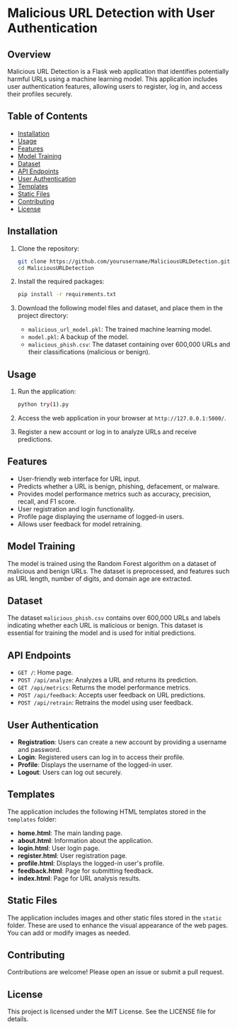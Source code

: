 # Malicious URL Detection with User Authentication

## Overview

Malicious URL Detection is a Flask web application that identifies potentially harmful URLs using a machine learning model. This application includes user authentication features, allowing users to register, log in, and access their profiles securely.

## Table of Contents

- [Installation](#installation)
- [Usage](#usage)
- [Features](#features)
- [Model Training](#model-training)
- [Dataset](#dataset)
- [API Endpoints](#api-endpoints)
- [User Authentication](#user-authentication)
- [Templates](#templates)
- [Static Files](#static-files)
- [Contributing](#contributing)
- [License](#license)

## Installation

1. Clone the repository:
   ```bash
   git clone https://github.com/yourusername/MaliciousURLDetection.git
   cd MaliciousURLDetection
   ```

2. Install the required packages:
   ```bash
   pip install -r requirements.txt
   ```

3. Download the following model files and dataset, and place them in the project directory:
   - `malicious_url_model.pkl`: The trained machine learning model.
   - `model.pkl`: A backup of the model.
   - `malicious_phish.csv`: The dataset containing over 600,000 URLs and their classifications (malicious or benign).

## Usage

1. Run the application:
   ```bash
   python try(1).py
   ```
2. Access the web application in your browser at `http://127.0.0.1:5000/`.

3. Register a new account or log in to analyze URLs and receive predictions.

## Features

- User-friendly web interface for URL input.
- Predicts whether a URL is benign, phishing, defacement, or malware.
- Provides model performance metrics such as accuracy, precision, recall, and F1 score.
- User registration and login functionality.
- Profile page displaying the username of logged-in users.
- Allows user feedback for model retraining.

## Model Training

The model is trained using the Random Forest algorithm on a dataset of malicious and benign URLs. The dataset is preprocessed, and features such as URL length, number of digits, and domain age are extracted.

## Dataset

The dataset `malicious_phish.csv` contains over 600,000 URLs and labels indicating whether each URL is malicious or benign. This dataset is essential for training the model and is used for initial predictions.

## API Endpoints

- `GET /`: Home page.
- `POST /api/analyze`: Analyzes a URL and returns its prediction.
- `GET /api/metrics`: Returns the model performance metrics.
- `POST /api/feedback`: Accepts user feedback on URL predictions.
- `POST /api/retrain`: Retrains the model using user feedback.

## User Authentication

- **Registration**: Users can create a new account by providing a username and password.
- **Login**: Registered users can log in to access their profile.
- **Profile**: Displays the username of the logged-in user.
- **Logout**: Users can log out securely.

## Templates

The application includes the following HTML templates stored in the `templates` folder:

- **home.html**: The main landing page.
- **about.html**: Information about the application.
- **login.html**: User login page.
- **register.html**: User registration page.
- **profile.html**: Displays the logged-in user's profile.
- **feedback.html**: Page for submitting feedback.
- **index.html**: Page for URL analysis results.

## Static Files

The application includes images and other static files stored in the `static` folder. These are used to enhance the visual appearance of the web pages. You can add or modify images as needed.

## Contributing

Contributions are welcome! Please open an issue or submit a pull request.

## License

This project is licensed under the MIT License. See the LICENSE file for details.
```

